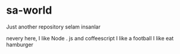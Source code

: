 # sa-world
Just another repository
selam insanlar

nevery here, I like Node . js and coffeescript I like a football
I like eat hamburger
